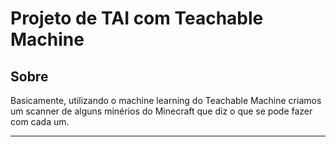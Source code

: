 <h1>Projeto de TAI com Teachable Machine</h1>

<h2>Sobre</h2>
<p>Basicamente, utilizando o machine learning do Teachable Machine criamos um scanner de alguns minérios do Minecraft que diz o que se pode fazer com cada um.
<hr>
